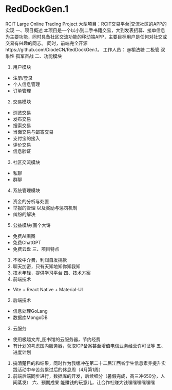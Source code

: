 # RedDockGen.1
RCIT Large Online Trading Project
大型项目：RCIT交易平台|交流社区的APP的实现
一、项目概述
本项目是一个以小到二手书籍交易，大到发表招募、接单信息为主要功能，同时具备社区交流功能的移动端APP，主要目标用户是任何对社交或交易有兴趣的同志。
同时，前端完全开源https://github.com/DiodeCN/RedDockGen.1。
工作人员：
@榆法糖 二极管 双象性 
孤军奋战
二、功能模块
1. 用户模块
- 注册/登录 
- 个人信息管理
- 订单管理
2. 交易模块
- 浏览交易
- 发布交易
- 搜索交易
- 当面交易与邮寄交易
- 支付宝的接入
- 评价交易
- 信息验证
3. 社区交流模块
- 私聊
- 群聊
4. 系统管理模块
- 资金的分析与处置
- 举报的管理 以及奖励与惩罚机制
- 纠纷的解决
5. 公益模块(画个大饼
- 免费AI画图
- 免费ChatGPT
- 免费云盘
三、项目特点
1. 不收中介费，利润自发捐款
2. 聊天加密，只有天知地知你知我知
3. 技术年轻，提供学习平台
四、技术方案
1. 前端技术
- Vite + React Native + Material-UI
2. 后端技术
- 信息处理GoLang
- 数据库MongoDB
3. 云服务
- 使用极越文库_图书馆的云服务器，节约经费
- 有计划的考虑国内服务器，获取ICP备案甚至增值电信业务经营许可证等
五、进度计划
1. 搞清楚目的和结果，同时作为我缓冲在第二十二届江西省学生信息素养提升实践活动中辛苦劳累过后的休息周（4月第1周）
2. 前端后端同步进行，数据库的开发，后续细分（暑假完成，高三冲650分，人间蒸发）
六、预期成果
能赚钱的玩意儿，让合作社赚大钱嘿嘿嘿嘿嘿嘿

